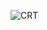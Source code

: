 ![CRT](https://github.com/Riddhiman2005/CryptoHack-Solutions/assets/130882317/b6bbc7f1-0197-4dd9-bf7a-e4ee6789f3dd)

